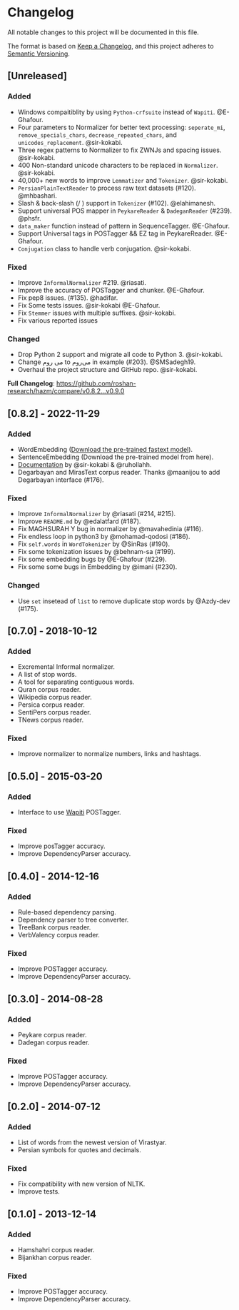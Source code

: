 # Changelog

All notable changes to this project will be documented in this file.

The format is based on [Keep a Changelog](https://keepachangelog.com/en/1.1.0/),
and this project adheres to [Semantic Versioning](https://semver.org/spec/v2.0.0.html).

## [Unreleased]

### Added
- Windows compaitiblity by using `Python-crfsuite` instead of `Wapiti`. @E-Ghafour.
- Four parameters to Normalizer for better text processing: `seperate_mi`, `remove_specials_chars`, `decrease_repeated_chars`, and `unicodes_replacement`. @sir-kokabi.
- Three regex patterns to Normalizer to fix ZWNJs and spacing issues. @sir-kokabi.
- 400 Non-standard unicode characters to be replaced in `Normalizer`. @sir-kokabi.
- 40,000+ new words to improve `Lemmatizer` and `Tokenizer`. @sir-kokabi.
- `PersianPlainTextReader` to process raw text datasets (#120). @mhbashari.
- Slash & back-slash (/ \) support in `Tokenizer` (#102). @elahimanesh.
- Support universal POS mapper in `PeykareReader` & `DadeganReader` (#239). @phsfr.
- `data_maker` function instead of pattern in SequenceTagger. @E-Ghafour.
- Support Universal tags in POSTagger && EZ tag in PeykareReader. @E-Ghafour.
- `Conjugation` class to handle verb conjugation. @sir-kokabi.

### Fixed
- Improve `InformalNormalizer` #219. @riasati.
- Improve the accuracy of POSTagger and chunker. @E-Ghafour.
- Fix pep8 issues. (#135). @hadifar.
- Fix Some tests issues. @sir-kokabi @E-Ghafour.
- Fix `Stemmer` issues with multiple suffixes. @sir-kokabi.
- Fix various reported issues

### Changed
- Drop Python 2 support and migrate all code to Python 3. @sir-kokabi.
- Change می روم to می‌روم in example (#203). @SMSadegh19.
- Overhaul the project structure and GitHub repo. @sir-kokabi.

**Full Changelog**: https://github.com/roshan-research/hazm/compare/v0.8.2...v0.9.0

## [0.8.2] - 2022-11-29

### Added

- WordEmbedding ([Download the pre-trained fastext model](https://mega.nz/file/GqZUlbpS#XRYP5FHbPK2LnLZ8IExrhrw3ZQ-jclNSVCz59uEhrxY)).
- SentenceEmbedding (Download the pre-trained model from here).
- [Documentation](https://www.roshan-ai.ir/hazm/docs/) by @sir-kokabi & @ruhollahh.
- Degarbayan and MirasText corpus reader. Thanks @maanijou to add Degarbayan interface (#176).

### Fixed

- Improve `InformalNormalizer` by @riasati (#214, #215).
- Improve `README.md` by @edalatfard (#187).
- Fix MAGHSURAH Y bug in normalizer by @mavahedinia (#116).
- Fix endless loop in python3 by @mohamad-qodosi (#186).
- Fix `self.words` in `WordTokenizer` by @SinRas (#190).
- Fix some tokenization issues by @behnam-sa (#199).
- Fix some embedding bugs by @E-Ghafour (#229).
- Fix some some bugs in Embedding by @imani (#230).

### Changed

- Use `set` insetead of `list` to remove duplicate stop words by @Azdy-dev (#175).

## [0.7.0] - 2018-10-12

### Added

- Excremental Informal normalizer.
- A list of stop words.
- A tool for separating contiguous words.
- Quran corpus reader.
- Wikipedia corpus reader.
- Persica corpus reader.
- SentiPers corpus reader.
- TNews corpus reader.

### Fixed

- Improve normalizer to normalize numbers, links and hashtags.

## [0.5.0] - 2015-03-20

### Added

- Interface to use [Wapiti](https://wapiti.limsi.fr/) POSTagger.

### Fixed

- Improve posTagger accuracy.
- Improve DependencyParser accuracy.
  

## [0.4.0] - 2014-12-16

### Added
- Rule-based dependency parsing.
- Dependency parser to tree converter.
- TreeBank corpus reader.
- VerbValency corpus reader.

### Fixed

- Improve POSTagger accuracy.
- Improve DependencyParser accuracy.

## [0.3.0] - 2014-08-28

### Added

- Peykare corpus reader.
- Dadegan corpus reader.

### Fixed

- Improve POSTagger accuracy.
- Improve DependencyParser accuracy.

## [0.2.0] - 2014-07-12

### Added
- List of words from the newest version of Virastyar.
- Persian symbols for quotes and decimals.

### Fixed
- Fix compatibility with new version of NLTK.
- Improve tests.


## [0.1.0] - 2013-12-14

### Added
- Hamshahri corpus reader.
- Bijankhan corpus reader.

### Fixed
- Improve POSTagger accuracy.
- Improve DependencyParser accuracy.
